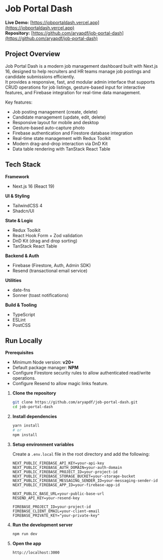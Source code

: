 # Job Portal Dash

**Live Demo:** [https://jobportaldash.vercel.app](https://jobportaldash.vercel.app)  
**Repository:** [https://github.com/aryapdf/job-portal-dash](https://github.com/aryapdf/job-portal-dash)

## Project Overview

Job Portal Dash is a modern job management dashboard built with Next.js 16, designed to help recruiters and HR teams manage job postings and candidate submissions efficiently.  
It provides a responsive, fast, and modular admin interface that supports CRUD operations for job listings, gesture-based input for interactive features, and Firebase integration for real-time data management.

Key features:
- Job posting management (create, delete)
- Candidate management (update, edit, delete)
- Responsive layout for mobile and desktop
- Gesture-based auto-capture photo
- Firebase authentication and Firestore database integration
- Real-time state management with Redux Toolkit
- Modern drag-and-drop interaction via DnD Kit
- Data table rendering with TanStack React Table

## Tech Stack

**Framework**
- Next.js 16 (React 19)

**UI & Styling**
- TailwindCSS 4  
- Shadcn/UI  

**State & Logic**
- Redux Toolkit  
- React Hook Form + Zod validation  
- DnD Kit (drag and drop sorting)  
- TanStack React Table  

**Backend & Auth**
- Firebase (Firestore, Auth, Admin SDK)  
- Resend (transactional email service)

**Utilities**
- date-fns  
- Sonner (toast notifications)

**Build & Tooling**
- TypeScript  
- ESLint  
- PostCSS  

## Run Locally
**Prerequisites**
- Minimum Node version: **v20+**  
- Default package manager: **NPM**   
- Configure Firestore security rules to allow authenticated read/write operations.
- Configure Resend to allow magic links feature.


1. **Clone the repository**
   ```bash
   git clone https://github.com/aryapdf/job-portal-dash.git
   cd job-portal-dash
   ```

2. **Install dependencies**
   ```bash
   yarn install
   # or
   npm install
   ```

3. **Setup environment variables**

   Create a `.env.local` file in the root directory and add the following:

   ```env
   NEXT_PUBLIC_FIREBASE_API_KEY=your-api-key
   NEXT_PUBLIC_FIREBASE_AUTH_DOMAIN=your-auth-domain
   NEXT_PUBLIC_FIREBASE_PROJECT_ID=your-project-id
   NEXT_PUBLIC_FIREBASE_STORAGE_BUCKET=your-storage-bucket
   NEXT_PUBLIC_FIREBASE_MESSAGING_SENDER_ID=your-messaging-sender-id
   NEXT_PUBLIC_FIREBASE_APP_ID=your-firebase-app-id

   NEXT_PUBLIC_BASE_URL=your-public-base-url
   RESEND_API_KEY=your-resend-key

   FIREBASE_PROJECT_ID=your-project-id
   FIREBASE_CLIENT_EMAIL=your-client-email
   FIREBASE_PRIVATE_KEY="your-private-key"
   ```

4. **Run the development server**
   ```bash
   npm run dev
   ```

5. **Open the app**
   ```
   http://localhost:3000
   ```
